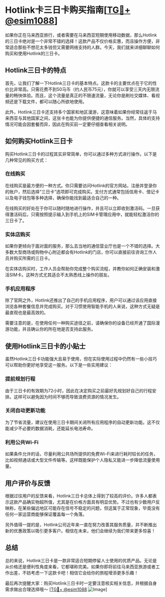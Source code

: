 # Hotlink卡三日卡购买指南[[TG💪+ @esim1088](https://t.me/s/esim1088)]

如果你正在马来西亚旅行，或者需要在马来西亚短期使用移动数据，那么Hotlink的三日卡绝对是一个非常不错的选择！这款产品不仅价格实惠，而且操作方便，非常适合那些不想花太多钱但又需要网络支持的人群。今天，我们就来详细聊聊如何购买和使用Hotlink的三日卡。

## Hotlink三日卡的特点

首先，让我们了解一下Hotlink三日卡的基本特点。这款卡的主要优点在于它的性价比非常高。只需花费不到50马币（约人民币75元），你就可以享受三天内无限流量的畅快体验。而且，这个流量是真正的不限速流量，无论你是刷社交媒体、看视频还是下载文件，都可以随心所欲地使用。

此外，Hotlink三日卡还支持多个国家和地区漫游，这意味着如果你经常往返于马来西亚与其他国家之间，这张卡也能为你提供便捷的通信服务。当然，具体的支持情况可能会因套餐而异，因此在购买前一定要仔细查看相关说明。

## 如何购买Hotlink三日卡

购买Hotlink三日卡的过程其实非常简单，你可以通过多种方式进行操作。以下是几种常见的购买方式：

### 在线购买

在线购买是最方便的一种方式。你只需要访问Hotlink的官方网站，注册并登录你的账户，然后选择“三日卡”选项即可完成购买。支付方式通常包括信用卡、借记卡以及电子钱包等多种选择，确保你能找到最适合自己的一种。

在线购买的好处在于你可以随时随地进行操作，并且可以立即收到激活码。一旦获得激活码后，只需按照提示输入到手机上的SIM卡管理应用中，就能轻松激活你的三日卡了。

### 实体店购买

如果你更倾向于面对面的服务，那么去当地的通信营业厅也是一个不错的选择。大多数大型商场或购物中心附近都会有Hotlink的门店，你可以直接前往咨询工作人员并购买所需的三日卡。

在实体店购买时，工作人员会帮助你完成整个购买流程，并教你如何正确安装和激活SIM卡。这种方式尤其适合不太熟悉线上操作的朋友。

### 手机应用程序

除了官网之外，Hotlink还推出了自己的手机应用程序，用户可以通过该应用直接浏览各种套餐信息并完成购买。对于习惯使用智能手机的人来说，这种方式无疑是最直观也是最高效的。

需要注意的是，在使用任何一种购买途径之前，请确保你的设备已经开通了国际漫游功能，并且确认你的所在地是否支持此服务。

## 使用Hotlink三日卡的小贴士

虽然Hotlink三日卡功能强大且易于使用，但在实际使用过程中仍然有一些小技巧可以帮助你更好地享受这一服务。以下是一些实用建议：

### 提前规划行程

由于三日卡的有效期为72小时，因此在决定购买之前最好先规划好自己的行程安排。这样可以避免因为时间不够而导致浪费资源的情况发生。

### 关闭自动更新功能

为了节省流量，建议在使用三日卡期间关闭所有应用程序的自动更新功能。这不仅能减少不必要的数据消耗，还能延长电池寿命。

### 利用公共Wi-Fi

如果条件允许的话，尽量利用公共场所提供的免费Wi-Fi来进行耗时较长的任务，比如视频通话或大型文件传输等。这样既能保护个人隐私又能进一步降低流量使用量。

## 用户评价与反馈

根据过往用户的反馈来看，Hotlink三日卡总体上得到了较高的评价。许多人都表示这款产品确实物超所值，尤其是在价格方面具有明显优势。不过也有少数用户反映称，在某些偏远地区可能存在信号不稳定的问题，但这属于正常现象，毕竟没有任何一家运营商能够保证覆盖每一个角落。

另外值得一提的是，Hotlink公司近年来一直在努力改善其服务质量，并不断推出新的优惠政策以吸引更多客户。相信在未来，他们会继续为我们带来更多惊喜！

## 总结

总的来说，Hotlink三日卡是一款非常适合短期停留人士使用的优质产品。无论是从价格还是便利性角度来看，它都堪称完美。如果你即将前往马来西亚旅游或者工作出差，不妨考虑一下这款卡吧！相信它会给你的旅程增添更多乐趣！

最后再次提醒大家：购买Hotlink三日卡时一定要注意核实相关信息，并根据自身需求做出合理选择哦～ [[TG💪+ @esim1088](https://t.me/s/esim1088) ![Image](https://i.postimg.cc/4NQfJmqS/Snipaste-2025-05-13-00-14-12.png)]